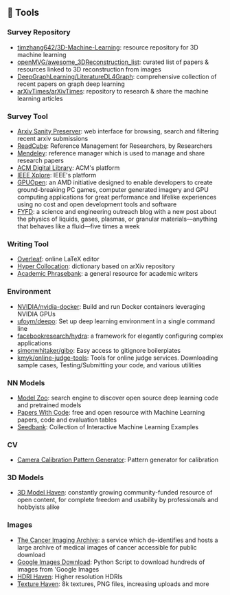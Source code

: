 ## 🔨 Tools
### Survey Repository
- [timzhang642/3D-Machine-Learning](https://github.com/timzhang642/3D-Machine-Learning): resource repository for 3D machine learning
- [openMVG/awesome_3DReconstruction_list](https://github.com/openMVG/awesome_3DReconstruction_list): curated list of papers & resources linked to 3D reconstruction from images
- [DeepGraphLearning/LiteratureDL4Graph](https://github.com/DeepGraphLearning/LiteratureDL4Graph): comprehensive collection of recent papers on graph deep learning
- [arXivTimes/arXivTimes](https://github.com/arXivTimes/arXivTimes): repository to research & share the machine learning articles

### Survey Tool
- [Arxiv Sanity Preserver](http://www.arxiv-sanity.com/): web interface for browsing, search and filtering recent arxiv submissions
- [ReadCube](https://www.readcube.com/home): Reference Management for Researchers, by Researchers
- [Mendeley](https://www.mendeley.com/?interaction_required=true): reference manager which is used to manage and share research papers
- [ACM Digital Library](https://dl.acm.org/): ACM's platform
- [IEEE Xplore](https://ieeexplore.ieee.org/Xplore/home.jsp): IEEE's platform
- [GPUOpen](https://gpuopen.com/): an AMD initiative designed to enable developers to create ground-breaking PC games, computer generated imagery and GPU computing applications for great performance and lifelike experiences using no cost and open development tools and software
- [FYFD](https://fuckyeahfluiddynamics.tumblr.com/archive): a science and engineering outreach blog with a new post about the physics of liquids, gases, plasmas, or granular materials—anything that behaves like a fluid—five times a week

### Writing Tool
- [Overleaf](https://www.overleaf.com/): online LaTeX editor
- [Hyper Collocation](https://hypcol.marutank.net/ja/): dictionary based on arXiv repository
- [Academic Phrasebank](http://www.phrasebank.manchester.ac.uk/): a general resource for academic writers

### Environment
- [NVIDIA/nvidia-docker](https://github.com/NVIDIA/nvidia-docker): Build and run Docker containers leveraging NVIDIA GPUs
- [ufoym/deepo](https://github.com/ufoym/deepo): Set up deep learning environment in a single command line
- [facebookresearch/hydra](https://github.com/facebookresearch/hydra): a framework for elegantly configuring complex applications
- [simonwhitaker/gibo](https://github.com/simonwhitaker/gibo): Easy access to gitignore boilerplates
- [kmyk/online-judge-tools](https://github.com/kmyk/online-judge-tools): Tools for online judge services. Downloading sample cases, Testing/Submitting your code, and various utilities

### NN Models
- [Model Zoo](https://modelzoo.co/): search engine to discover open source deep learning code and pretrained models
- [Papers With Code](https://paperswithcode.com/): free and open resource with Machine Learning papers, code and evaluation tables
- [Seedbank](https://research.google.com/seedbank/): Collection of Interactive Machine Learning Examples

### CV
- [Camera Calibration Pattern Generator](https://calib.io/pages/camera-calibration-pattern-generator): Pattern generator for calibration

### 3D Models
- [3D Model Haven](https://3dmodelhaven.com/): constantly growing community-funded resource of open content, for complete freedom and usability by professionals and hobbyists alike

### Images
- [The Cancer Imaging Archive](https://www.cancerimagingarchive.net/): a service which de-identifies and hosts a large archive of medical images of cancer accessible for public download
- [Google Images Download](https://github.com/hardikvasa/google-images-download): Python Script to download hundreds of images from 'Google Images
- [HDRI Haven](https://hdrihaven.com/): Higher resolution HDRIs
- [Texture Haven](https://texturehaven.com/): 8k textures, PNG files, increasing uploads and more
